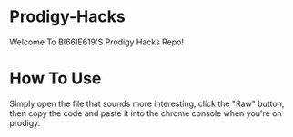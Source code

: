 # Prodigy-Hacks
Welcome To BI66IE619'S Prodigy Hacks Repo!

# How To Use
Simply open the file that sounds more interesting, click the "Raw" button, then copy the code and paste it into the chrome console when you're on prodigy.
